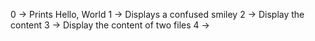 0 -> Prints Hello, World
1 -> Displays a confused smiley
2 -> Display the content
3 -> Display the content of two files
4 -> 
